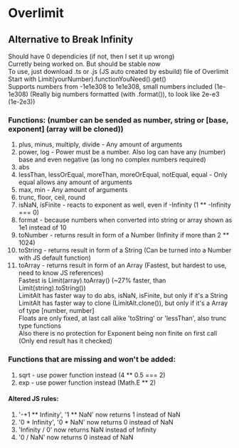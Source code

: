# Overlimit
## Alternative to Break Infinity
Should have 0 dependicies (if not, then I set it up wrong) \
Curretly being worked on. But should be stable now \
To use, just download .ts or .js (JS auto created by esbuild) file of Overlimit \
Start with Limit(yourNumber).functionYouNeed().get() \
Supports numbers from -1e1e308 to 1e1e308, small numbers included (1e-1e308)
(Really big numbers formatted (with .format()), to look like 2e-e3 (1e-2e3))
### Functions: (number can be sended as number, string or [base, exponent] (array will be cloned))
1. plus, minus, multiply, divide - Any amount of arguments
2. power, log - Power must be a number. Also log can have any (number) base and even negative (as long no complex numbers required)
3. abs
4. lessThan, lessOrEqual, moreThan, moreOrEqual, notEqual, equal - Only equal allows any amount of arguments
5. max, min - Any amount of arguments
6. trunc, floor, ceil, round
7. isNaN, isFinite - reacts to exponent as well, even if -Infinity (1 ** -Infinity === 0)
8. format - because numbers when converted into string or array shown as 1e1 instead of 10
9. toNumber - returns result in form of a Number (Infinity if more than 2 ** 1024)
10. toString - returns result in form of a String (Can be turned into a Number with JS default function)
11. toArray - returns result in form of an Array (Fastest, but hardest to use, need to know JS references) \
Fastest is Limit(array).toArray() (~27% faster, than Limit(string).toString()) \
LimitAlt has faster way to do abs, isNaN, isFinite, but only if it's a String \
LimitAlt has faster way to clone (LimitAlt.clone()), but only if it's a Array of type [number, number] \
Floats are only fixed, at last call alike 'toString' or 'lessThan', also trunc type functions \
Also there is no protection for Exponent being non finite on first call (Only end result has it checked)
### Functions that are missing and won't be added:
1. sqrt - use power function instead (4 ** 0.5 === 2)
2. exp - use power function instead (Math.E ** 2)
#### Altered JS rules:
1. '-+1 ** Infinity', '1 ** NaN' now returns 1 instead of NaN
2. '0 * Infinity', '0 * NaN' now returns 0 instead of NaN
3. 'Infinity / 0' now returns NaN instead of Infinity
4. '0 / NaN' now returns 0 instead of NaN
